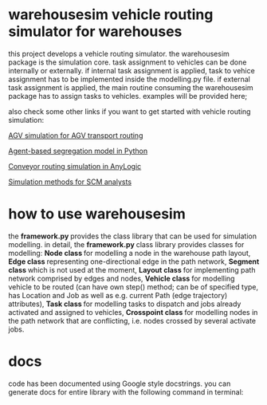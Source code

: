 # warehousesim vehicle routing simulator for warehouses

this project develops a vehicle routing simulator. the warehousesim package is the simulation core. task assignment to vehicles can be done internally or externally. if internal task assignment is applied, task to vehice assignment has to be implemented inside the modelling.py file.  if external  task assignment is applied, the main routine consuming the warehousesim package has to assign tasks to vehicles. examples will be provided here;

also check some other links if you want to get started with vehicle routing simulation:

<a href="https://www.supplychaindataanalytics.com/agv-simulation-of-part-routings-in-anylogic/">AGV simulation for AGV transport routing </a>

<a href="https://www.supplychaindataanalytics.com/agent-based-segregation-model-python/">Agent-based segregation model in Python</a>

<a href="https://www.supplychaindataanalytics.com/conveyor-routing-simulation-in-anylogic/">Conveyor routing simulation in AnyLogic</a>

<a href="https://www.supplychaindataanalytics.com/simulation-methods-for-scm-analysts/">Simulation methods for SCM analysts</a>

# how to use warehousesim

the <strong> framework.py </strong> provides the class library that can be used for simulation modelling. in detail, the <strong> framework.py </strong> class library provides classes for modelling: <strong> Node class </strong> for modelling a node in the warehouse path layout, <strong> Edge class </strong> representing one-directional edge in the path network, <strong> Segment class </strong> which is not used at the moment, <strong> Layout class </strong> for implementing path network comprised by edges and nodes, <strong> Vehicle class </strong> for modelling vehicle to be routed (can have own step() method; can be of specified type, has Location and Job as well as e.g. current Path (edge trajectory) attributes), <strong> Task class </strong> for modelling tasks to dispatch and jobs already activated and assigned to vehicles, <strong> Crosspoint class </strong> for modelling nodes in the path network that are conflicting, i.e. nodes crossed by several activate jobs.

# docs

code has been documented using Google style docstrings. you can generate docs for entire library with the following command in terminal: 


